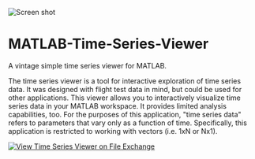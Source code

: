 ![Screen shot](https://www.mathworks.com/matlabcentral/mlc-downloads/downloads/submissions/4288/versions/4/screenshot.jpg)

# MATLAB-Time-Series-Viewer
A vintage simple time series viewer for MATLAB.

The time series viewer is a tool for interactive exploration of time series data. It was designed with flight test data in mind, but could be used for other applications.
This viewer allows you to interactively visualize time series data in your MATLAB workspace. It provides limited analysis capabilities, too. For the purposes of this application, "time series data" refers to parameters that vary only as a function of time. Specifically, this application is restricted to working with vectors (i.e. 1xN or Nx1).

[![View Time Series Viewer on File Exchange](https://www.mathworks.com/matlabcentral/images/matlab-file-exchange.svg)](https://www.mathworks.com/matlabcentral/fileexchange/4288-time-series-viewer)
